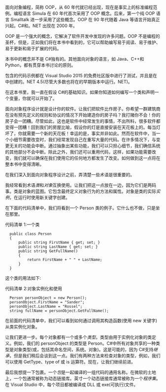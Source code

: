面向对象编程，简称 OOP，从 60 年代就已经出现，现在是事实上的标准编程范例。编程语言 Simula 在 60 年代首次采用了 OOP 概念。后来，第一个纯 OOP 语言 Smalltalk 进一步采用了这些概念。OOP 在 90 年代随着 Java 等语言开始真正兴起。C#和。NET 出现在 2000 年。

OOP 是一个强大的概念，它解决了软件开发中发现的许多问题。OOP 不是编程的圣杯，但是，正如我们将在本书中看到的，它可以帮助编写易于阅读、易于维护、易于更新和易于扩展的代码。

本书中的概念并不是 C#独有的。其他面向对象的语言，如 Java、C++和 Python，都有贯穿本书讨论的原则。

包含的代码示例都在 Visual Studio 2015 的免费社区版中进行了测试，并且是在中创建的。NET 4.5(尽管大多数也将在的早期版本中运行。NET)。

在这本书里，我一直在假设 C#的基础知识。如果你知道如何编写一个类和声明一个变量，你就可以开始了。

面向对象程序设计就是设计你的软件。让我们把软件比作房子。你希望一群建筑商在没有预先定义的规则和协议的情况下开始建造你的房子吗？我打赌你不会！你的房子会一团糟。尽管如此，这也是软件中经常发生的事情，不出所料，很多软件都变得一团糟！回到我们的房屋比喻，假设你的灯是直接安装在天花板上的。每当灯坏了，你就需要一个新的天花板！幸运的是，事实并非如此。然而在软件中，当一个小细节需要改变时，我们经常发现自己在重写大量的代码。在许多情况下，与变更无关的功能会中断。通过抽象出某些功能，我们可以只担心细节，我们确信系统的其他部分不会中断。除此之外，我们还可以重用代码，这样，如果功能需要改变，我们就可以确保在我们使用它的任何地方都发生了改变。如何做到这一点将在整本书中变得清晰。

在我们深入到面向对象程序设计之前，弄清楚一些术语是很重要的。

我经常看到术语*类*和*对象*互换使用。让我们把这一点放在一边，因为它们是两码事。类是对象的蓝图。它包含最终定义对象行为的方法和属性。对象是类的实际*实例*，在运行时使用新关键字创建。

在下面的代码清单中，我们将看到一个 Person 类的例子。它什么也不做，只是坐在那里。

代码清单 1:一个类

```
  public class Person
  {
      public string FirstName { get; set; }
      public string LastName { get; set; }
      public string GetFullName()
      {
          return FirstName + " " + LastName;
      }
  }

```

这个类的用法如下:

代码清单 2:对象实例化和使用

```
  Person personObject = new Person();
  personObject.FirstName = "Sander";
  personObject.LastName = "Rossel";
  string fullName = personObject.GetFullName();

```

在前面的代码清单中，我们可以看到如何通过调用其构造函数(使用 new 关键字)从类实例化对象。

让我们更进一步。每个对象都有一个或多个*类型*。类型由用于实例化对象的类定义。例如，我们的 personObject 的类型是 Person。C#中所有对象共享的一种类型是对象类型(或，包括其命名空间，系统。对象)。这是可能的，因为 C#支持*继承*，但是我们稍后会谈到这一点。我们有两种方法来检查对象的类型，例如，我们可以使用 GetType、type of 或 is 运算符。现在，让我们继续前进。

最后我想提一下包裹。一个*包*是一起编译的一组代码的通用名称。在微软的土地上，一个包通常被称为动态链接库。英寸一个动态链接库通常被称为一个*程序集*。在 Visual Studio 中，每个项目都被编译成 DLL 或 exe(可执行)文件。